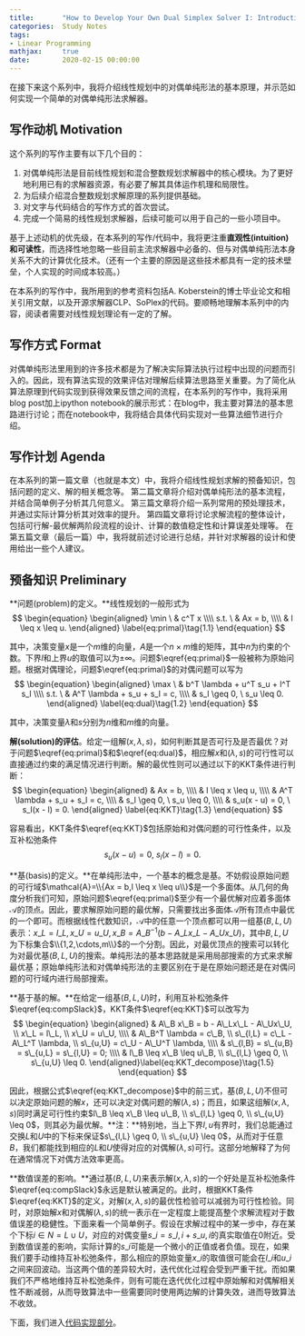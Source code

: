 ```yaml
---
title:       "How to Develop Your Own Dual Simplex Solver I: Introduction"
categories:  Study Notes
tags:
- Linear Programming
mathjax:     true
date:        2020-02-15 00:00:00
---
```


在接下来这个系列中，我将介绍线性规划中的对偶单纯形法的基本原理，并示范如何实现一个简单的对偶单纯形法求解器。

<!--more-->

## 写作动机 Motivation

这个系列的写作主要有以下几个目的：
1. 对偶单纯形法是目前线性规划和混合整数规划求解器中的核心模块。为了更好地利用已有的求解器资源，有必要了解其具体运作机理和局限性。
2. 为后续介绍混合整数规划求解原理的系列提供基础。
3. 对文字与代码结合的写作方式的首次尝试。
4. 完成一个简易的线性规划求解器，后续可能可以用于自己的一些小项目中。

基于上述动机的优先级，在本系列的写作/代码中，我将更注重**直观性(intuition)**和**可读性**，而选择性地忽略一些目前主流求解器中必备的、但与对偶单纯形法本身关系不大的计算优化技术。（还有一个主要的原因是这些技术都具有一定的技术壁垒，个人实现的时间成本较高。）

在本系列的写作中，我所用到的参考资料包括A. Koberstein的博士毕业论文和相关引用文献，以及开源求解器CLP、SoPlex的代码。要顺畅地理解本系列中的内容，阅读者需要对线性规划理论有一定的了解。

## 写作方式 Format

对偶单纯形法里用到的许多技术都是为了解决实际算法执行过程中出现的问题而引入的。因此，现有算法实现的效果评估对理解后续算法思路至关重要。为了简化从算法原理到代码实现到获得效果反馈之间的流程，在本系列的写作中，我将采用blog post加上ipython notebook的展示形式：在blog中，我主要对算法的基本思路进行讨论；而在notebook中，我将结合具体代码实现对一些算法细节进行介绍。

## 写作计划 Agenda

在本系列的第一篇文章（也就是本文）中，我将介绍线性规划求解的预备知识，包括问题的定义、解的相关概念等。
第二篇文章将介绍对偶单纯形法的基本流程，并结合简单例子分析其几何意义。
第三篇文章将介绍一系列常用的预处理技术，并通过实际计算分析其对效率的提升。
第四篇文章将讨论求解流程的整体设计，包括可行解-最优解两阶段流程的设计、计算的数值稳定性和计算误差处理等。
在第五篇文章（最后一篇）中，我将就前述讨论进行总结，并针对求解器的设计和使用给出一些个人建议。


## 预备知识 Preliminary

**问题(problem)的定义。**线性规划的一般形式为
$$
\begin{equation}
  \begin{aligned}
    \min \ & c^T x \\\\
    s.t. \ & Ax = b, \\\\
           & l \leq x \leq u.
  \end{aligned}
  \label{eq:primal}\tag{1.1}
\end{equation}
$$

其中，决策变量$x$是一个$m$维的向量，$A$是一个$n\times m$维的矩阵，其中$n$为约束的个数。下界$l$和上界$u$的取值可以为$\pm \infty$。问题$\eqref{eq:primal}$一般被称为原始问题。根据对偶理论，问题$\eqref{eq:primal}$的对偶问题可以写为
$$
\begin{equation}
  \begin{aligned}
    \max \ & b^T \lambda + u^T s_u + l^T s_l \\\\
    s.t. \ & A^T \lambda + s_u + s_l = c, \\\\
           & s_l \geq 0, \ s_u \leq 0.
  \end{aligned}
  \label{eq:dual}\tag{1.2}
\end{equation}
$$

其中，决策变量$\lambda$和$s$分别为$n$维和$m$维的向量。

**解(solution)的评估**。给定一组解$(x,\lambda,s)$，如何判断其是否可行及是否最优？对于问题$\eqref{eq:primal}$和$\eqref{eq:dual}$，相应解$x$和$(\lambda,s)$的可行性可以直接通过约束的满足情况进行判断。解的最优性则可以通过以下的KKT条件进行判断：
$$
\begin{equation}
  \begin{aligned}
    & Ax = b, \\\\
    & l \leq x \leq u, \\\\
    & A^T \lambda + s_u + s_l = c, \\\\
    & s_l \geq 0, \ s_u \leq 0, \\\\
    & s_u(x - u) = 0, \ s_l(x - l) = 0.
  \end{aligned}
  \label{eq:KKT}\tag{1.3}
\end{equation}
$$

容易看出，KKT条件$\eqref{eq:KKT}$包括原始和对偶问题的可行性条件，以及互补松弛条件
$$s_u(x - u) = 0, \ s_l(x - l) = 0. \label{eq:compSlack}\tag{1.4}$$

**基(basis)的定义。**在单纯形法中，一个基本的概念是基。不妨假设原始问题的可行域$\mathcal{A}=\\{Ax = b,l \leq x \leq u\\}$是一个多面体。从几何的角度分析我们可知，原始问题$\eqref{eq:primal}$至少有一个最优解对应着多面体$\mathcal{A}$的顶点。因此，要求解原始问题的最优解，只需要找出多面体$\mathcal{A}$所有顶点中最优的一个即可。而根据线性代数知识，$\mathcal{A}$中的任意一个顶点都可以用一组基$(B,L,U)$表示：$x\_L = l\_L, x\_U = u\_U, x\_B = A\_B^{-1}(b - A\_Lx\_L - A\_Ux\_U)$，其中$B,L,U$为下标集合$\\{1,2,\cdots,m\\}$的一个分割。因此，对最优顶点的搜索可以转化为对最优基$(B,L,U)$的搜索。单纯形法的基本思路就是采用局部搜索的方式来求解最优基；原始单纯形法和对偶单纯形法的主要区别在于是在原始问题还是在对偶问题的可行域内进行局部搜索。

**基于基的解。**在给定一组基$(B,L,U)$时，利用互补松弛条件$\eqref{eq:compSlack}$，KKT条件$\eqref{eq:KKT}$可以改写为
$$
\begin{equation}
  \begin{aligned}
    & A\_B x\_B = b - A\_Lx\_L - A\_Ux\_U, \\ x\_L = l\_L, \\ x\_U = u\_U, \\\\
    & A\_B^T \lambda = c\_B, \\ s\_{l,L} = c\_L - A\_L^T \lambda, \\ s\_{u,U} = c\_U - A\_U^T \lambda, \\\\
    & s\_{l,B} = s\_{u,B} = s\_{u,L} = s\_{l,U} = 0; \\\\
    & l\_B \leq x\_B \leq u\_B, \\ s\_{l,L} \geq 0, \\ s\_{u,U} \leq 0.
  \end{aligned}\label{eq:KKT_decompose}\tag{1.5}
\end{equation}
$$

因此，根据公式$\eqref{eq:KKT_decompose}$中的前三式，基$(B,L,U)$不但可以决定原始问题的解$x$，还可以决定对偶问题的解$(\lambda,s)$；而且，如果这组解$(x,\lambda,s)$同时满足可行性约束$l\_B \leq x\_B \leq u\_B, \\ s\_{l,L} \geq 0, \\ s\_{u,U} \leq 0$，则其必为最优解。**注：**特别地，当上下界$l,u$有界时，我们总能通过交换$L$和$U$中的下标来保证$s\_{l,L} \geq 0, \\ s\_{u,U} \leq 0$，从而对于任意$B$，我们都能找到相应的$L$和$U$使得对应的对偶解$(\lambda,s)$可行。这部分地解释了为何在通常情况下对偶方法效率更高。

**数值误差的影响。**通过基$(B,L,U)$来表示解$(x,\lambda,s)$的一个好处是互补松弛条件$\eqref{eq:compSlack}$永远是默认被满足的。此时，根据KKT条件$\eqref{eq:KKT}$的定义，对解$(x,\lambda,s)$的最优性检验可以减弱为可行性检验。同时，对原始解$x$和对偶解$(\lambda,s)$的统一表示在一定程度上能提高整个求解流程对于数值误差的稳健性。下面来看一个简单例子。假设在求解过程中的某一步中，存在某个下标$i\in N = L\cup U$，对应的对偶变量$s\_i = s\_{l,i} + s\_{u,i}$的真实取值在0附近。受到数值误差的影响，实际计算的$s\_i$可能是一个微小的正值或者负值。现在，如果我们要手动维持互补松弛条件，那么相应的原始变量$x\_i$的取值很可能会在$l\_i$和$u\_i$之间来回波动。当这两个值的差异较大时，迭代优化过程会受到严重干扰。而如果我们不严格地维持互补松弛条件，则有可能在迭代优化过程中原始解和对偶解相关性不断减弱，从而导致算法中一些需要同时使用两边解的计算失效，进而导致算法不收敛。

下面，我们进入[代码实现部分](https://github.com/hanqiu92/dual_simplex_solve/blob/master/1_preliminary.ipynb)。
